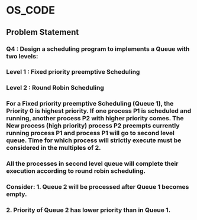 # OS_CODE

## Problem Statement


### Q4 : Design a scheduling program to implements a Queue with two levels:
### Level 1 : Fixed priority preemptive Scheduling
### Level 2 : Round Robin Scheduling
### For a Fixed priority preemptive Scheduling (Queue 1), the Priority 0 is highest priority. If one process P1 is scheduled and running, another process P2 with higher priority comes. The New process (high priority) process P2 preempts currently running process P1 and process P1 will go to second level queue. Time for which process will strictly execute must be considered in the multiples of 2.

### All the processes in second level queue will complete their execution according to round robin scheduling.
### Consider: 1. Queue 2 will be processed after Queue 1 becomes empty.
### 2. Priority of Queue 2 has lower priority than in Queue 1.
